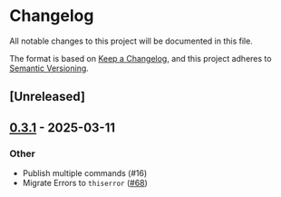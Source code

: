 # Changelog

All notable changes to this project will be documented in this file.

The format is based on [Keep a Changelog](https://keepachangelog.com/en/1.0.0/),
and this project adheres to [Semantic Versioning](https://semver.org/spec/v2.0.0.html).

## [Unreleased]

## [0.3.1](https://github.com/aranya-project/aranya-core/compare/aranya-afc-util-v0.3.0...aranya-afc-util-v0.3.1) - 2025-03-11

### Other

- Publish multiple commands (#16)
- Migrate Errors to `thiserror` ([#68](https://github.com/aranya-project/aranya-core/pull/68))
